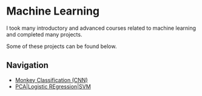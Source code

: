 # Machine Learning

I took many introductory and advanced courses related to machine learning and completed many projects.

Some of these projects can be found below.

## Navigation

- [Monkey Classification (CNN)]()
- [PCA|Logistic REgression|SVM]()
